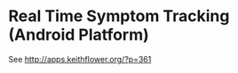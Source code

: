 Real Time Symptom Tracking (Android Platform)
============================================

See http://apps.keithflower.org/?p=361